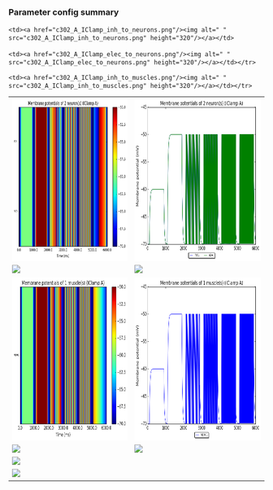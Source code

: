 ### Parameter config summary 
<table>

<tr>
  <td><a href="neurons_A_IClamp.png"/><img alt=" " src="neurons_A_IClamp.png" height="320"/></a></td>
  <td><a href="traces_neuron_IClamp_A.png"/><img alt=" " src="traces_neuron_IClamp_A.png" height="320"/></a></td>
</tr>

<tr>
  <td><a href="neuron_activity_A_IClamp.png"/><img alt=" " src="neuron_activity_A_IClamp.png" height="320"/></a></td>
  <td><a href="traces_neuron_activity_IClamp_A.png"/><img alt=" " src="traces_neuron_activity_IClamp_A.png" height="320"/></a></td>
</tr>

<tr>
  <td><a href="muscles_A_IClamp.png"/><img alt=" " src="muscles_A_IClamp.png" height="320"/></a></td>
  <td><a href="traces_muscles_IClamp_A.png"/><img alt=" " src="traces_muscles_IClamp_A.png" height="320"/></a></td>
</tr>

<tr>
  <td><a href="muscle_activity_A_IClamp.png"/><img alt=" " src="muscle_activity_A_IClamp.png" height="320"/></a></td>
  <td><a href="traces_muscles_activity_IClamp_A.png"/><img alt=" " src="traces_muscles_activity_IClamp_A.png" height="320"/></a></td>
</tr>

<tr><td><a href="c302_A_IClamp_exc_to_neurons.png"/><img alt=" " src="c302_A_IClamp_exc_to_neurons.png" height="320"/></a></td>

    <td><a href="c302_A_IClamp_inh_to_neurons.png"/><img alt=" " src="c302_A_IClamp_inh_to_neurons.png" height="320"/></a></td>

    <td><a href="c302_A_IClamp_elec_to_neurons.png"/><img alt=" " src="c302_A_IClamp_elec_to_neurons.png" height="320"/></a></td></tr>

<tr><td><a href="c302_A_IClamp_exc_to_muscles.png"/><img alt=" " src="c302_A_IClamp_exc_to_muscles.png" height="320"/></a></td>

    <td><a href="c302_A_IClamp_inh_to_muscles.png"/><img alt=" " src="c302_A_IClamp_inh_to_muscles.png" height="320"/></a></td></tr>
</table>
